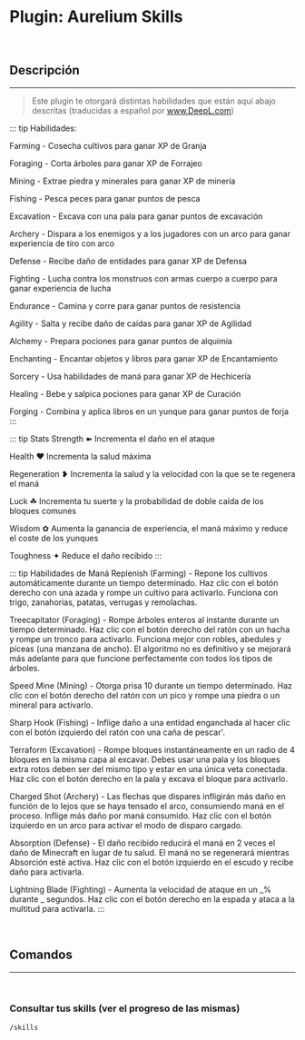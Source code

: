 # Plugin: Aurelium Skills

<br/>

## Descripción

---

> Este plugin te otorgará distintas habilidades que están aquí abajo descritas (traducidas a español por www.DeepL.com)

::: tip Habilidades:

Farming - Cosecha cultivos para ganar XP de Granja

Foraging - Corta árboles para ganar XP de Forrajeo

Mining - Extrae piedra y minerales para ganar XP de minería

Fishing - Pesca peces para ganar puntos de pesca

Excavation - Excava con una pala para ganar puntos de excavación

Archery - Dispara a los enemigos y a los jugadores con un arco para ganar experiencia de tiro con arco

Defense - Recibe daño de entidades para ganar XP de Defensa

Fighting - Lucha contra los monstruos con armas cuerpo a cuerpo para ganar experiencia de lucha

Endurance - Camina y corre para ganar puntos de resistencia

Agility - Salta y recibe daño de caídas para ganar XP de Agilidad

Alchemy - Prepara pociones para ganar puntos de alquimia

Enchanting - Encantar objetos y libros para ganar XP de Encantamiento

Sorcery - Usa habilidades de maná para ganar XP de Hechicería

Healing - Bebe y salpica pociones para ganar XP de Curación

Forging - Combina y aplica libros en un yunque para ganar puntos de forja
:::

::: tip Stats
Strength ➽ Incrementa el daño en el ataque

Health ❤ Incrementa la salud máxima

Regeneration ❥ Incrementa la salud y la velocidad con la que se te regenera el maná

Luck ☘ Incrementa tu suerte y la probabilidad de doble caída de los bloques comunes

Wisdom ✿ Aumenta la ganancia de experiencia, el maná máximo y reduce el coste de los yunques

Toughness ✦ Reduce el daño recibido
:::

::: tip Habilidades de Maná
Replenish (Farming) - Repone los cultivos automáticamente durante un tiempo determinado. Haz clic con el botón derecho con una azada y rompe un cultivo para activarlo. Funciona con trigo, zanahorias, patatas, verrugas y remolachas.

Treecapitator (Foraging) - Rompe árboles enteros al instante durante un tiempo determinado. Haz clic con el botón derecho del ratón con un hacha y rompe un tronco para activarlo. Funciona mejor con robles, abedules y píceas (una manzana de ancho). El algoritmo no es definitivo y se mejorará más adelante para que funcione perfectamente con todos los tipos de árboles.

Speed Mine (Mining) - Otorga prisa 10 durante un tiempo determinado. Haz clic con el botón derecho del ratón con un pico y rompe una piedra o un mineral para activarlo.

Sharp Hook (Fishing) - Inflige daño a una entidad enganchada al hacer clic con el botón izquierdo del ratón con una caña de pescar'.

Terraform (Excavation) - Rompe bloques instantáneamente en un radio de 4 bloques en la misma capa al excavar. Debes usar una pala y los bloques extra rotos deben ser del mismo tipo y estar en una única veta conectada. Haz clic con el botón derecho en la pala y excava el bloque para activarlo.

Charged Shot (Archery) - Las flechas que dispares infligirán más daño en función de lo lejos que se haya tensado el arco, consumiendo maná en el proceso. Inflige más daño por maná consumido. Haz clic con el botón izquierdo en un arco para activar el modo de disparo cargado.

Absorption (Defense) - El daño recibido reducirá el maná en 2 veces el daño de Minecraft en lugar de tu salud. El maná no se regenerará mientras Absorción esté activa. Haz clic con el botón izquierdo en el escudo y recibe daño para activarla.

Lightning Blade (Fighting) - Aumenta la velocidad de ataque en un _% durante _ segundos. Haz clic con el botón derecho en la espada y ataca a la multitud para activarla.
:::

<br/>

## Comandos

---

<br/>

### Consultar tus skills (ver el progreso de las mismas)

```
/skills
```

